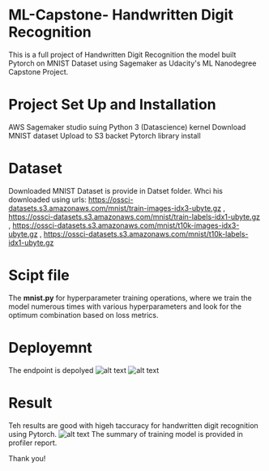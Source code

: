 # ML-Capstone- Handwritten Digit Recognition

This is a full project of Handwritten Digit Recognition the model built Pytorch on MNIST Dataset using Sagemaker as Udacity's ML Nanodegree Capstone Project.

# Project Set Up and Installation
AWS Sagemaker studio suing Python 3 (Datascience) kernel
Download MNIST dataset 
Upload to S3 backet
Pytorch library install

# Dataset
Downloaded MNIST Dataset is provide in Datset folder. Whci his downloaded using urls:
https://ossci-datasets.s3.amazonaws.com/mnist/train-images-idx3-ubyte.gz ,
https://ossci-datasets.s3.amazonaws.com/mnist/train-labels-idx1-ubyte.gz ,
https://ossci-datasets.s3.amazonaws.com/mnist/t10k-images-idx3-ubyte.gz ,
https://ossci-datasets.s3.amazonaws.com/mnist/t10k-labels-idx1-ubyte.gz

# Scipt file
The **mnist.py** for hyperparameter training operations, where we train the model numerous times with various hyperparameters and look for the optimum combination based on loss metrics.

# Deployemnt
The endpoint is depolyed 
![alt text](https://github.com/LittleAlchemy/ML-Image_classification_dog_breed/raw/main/screenshots/training%20jobs.png?raw=true)
![alt text](https://github.com/LittleAlchemy/ML-Image_classification_dog_breed/raw/main/screenshots/hyperparameter%20tuning.png?raw=true)

# Result
Teh results are good with higeh taccuracy for handwritten digit recognition using Pytorch. 
![alt text](https://github.com/LittleAlchemy/ML-Image_classification_dog_breed/raw/main/screenshots/training%20jobs.png?raw=true)
The summary of training model is provided in profiler report. 

Thank you!
